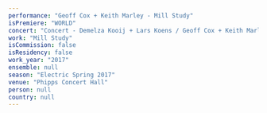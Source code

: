 ```yaml
---
performance: "Geoff Cox + Keith Marley - Mill Study"
isPremiere: "WORLD"
concert: "Concert - Demelza Kooij + Lars Koens / Geoff Cox + Keith Marley / Mark Lyken + Emma Dove "
work: "Mill Study"
isCommission: false
isResidency: false
work_year: "2017"
ensemble: null
season: "Electric Spring 2017"
venue: "Phipps Concert Hall"
person: null
country: null
---
```


